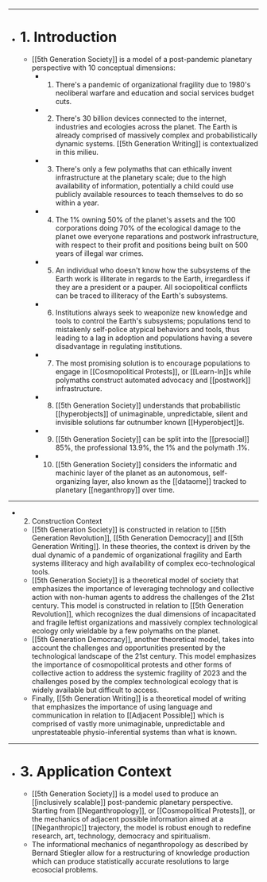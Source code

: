 - ---
- # 1. Introduction
	- [[5th Generation Society]] is a model of a post-pandemic planetary perspective with 10 conceptual dimensions:
		- 1. There's a pandemic of organizational fragility due to 1980's neoliberal warfare and education and social services budget cuts.
		- 2. There's 30 billion devices connected to the internet, industries and ecologies across the planet. The Earth is already comprised of massively complex and probabilistically dynamic systems. [[5th Generation Writing]] is contextualized in this milieu.
		- 3. There's only a few polymaths that can ethically invent infrastructure at the planetary scale; due to the high availability of information, potentially a child could use publicly available resources to teach themselves to do so within a year.
		- 4. The 1% owning 50% of the planet's assets and the 100 corporations doing 70% of the ecological damage to the planet owe everyone reparations and postwork infrastructure, with respect to their profit and positions being built on 500 years of illegal war crimes.
		- 5. An individual who doesn't know how the subsystems of the Earth work is illiterate in regards to the Earth, irregardless if they are a president or a pauper. All sociopolitical conflicts can be traced to illiteracy of the Earth's subsystems.
		- 6. Institutions always seek to weaponize new knowledge and tools to control the Earth's subsystems; populations tend to mistakenly self-police atypical behaviors and tools, thus leading to a lag in adoption and populations having a severe disadvantage in regulating institutions.
		- 7. The most promising solution is to encourage populations to engage in [[Cosmopolitical Protests]], or [[Learn-In]]s while polymaths construct automated advocacy and [[postwork]] infrastructure.
		- 8. [[5th Generation Society]] understands that probabilistic [[hyperobjects]] of unimaginable, unpredictable, silent and invisible solutions far outnumber known [[Hyperobject]]s.
		- 9. [[5th Generation Society]] can be split into the [[presocial]] 85%, the professional 13.9%, the 1% and the polymath .1%.
		- 10. [[5th Generation Society]] considers the informatic and machinic layer of the planet as an autonomous, self-organizing layer, also known as the [[dataome]] tracked to planetary [[neganthropy]] over time.
- ---
- 2. Construction Context
	- [[5th Generation Society]] is constructed in relation to [[5th Generation Revolution]], [[5th Generation Democracy]] and [[5th Generation Writing]]. In these theories, the context is driven by the dual dynamic of a pandemic of organizational fragility and Earth systems illiteracy and high availability of complex eco-technological tools.
	- [[5th Generation Society]] is a theoretical model of society that emphasizes the importance of leveraging technology and collective action with non-human agents to address the challenges of the 21st century. This model is constructed in relation to [[5th Generation Revolution]], which recognizes the dual dimensions of incapacitated and fragile leftist organizations and massively complex technological ecology only wieldable by a few polymaths on the planet.
	- [[5th Generation Democracy]], another theoretical model, takes into account the challenges and opportunities presented by the technological landscape of the 21st century. This model emphasizes the importance of cosmopolitical protests and other forms of collective action to address the systemic fragility of 2023 and the challenges posed by the complex technological ecology that is widely available but difficult to access.
	- Finally, [[5th Generation Writing]] is a theoretical model of writing that emphasizes the importance of using language and communication in relation to [[Adjacent Possible]] which is comprised of vastly more unimaginable, unpredictable and unprestateable physio-inferential systems than what is known.
- ---
- # 3. Application Context
	- [[5th Generation Society]] is a model used to produce an [[inclusively scalable]] post-pandemic planetary perspective. Starting from [[Neganthropology]], or [[Cosmopolitical Protests]], or the mechanics of adjacent possible information aimed at a [[Neganthropic]] trajectory, the model is robust enough to redefine research, art, technology, democracy and spiritualism.
	- The informational mechanics of neganthropology as described by Bernard Stiegler allow for a restructuring of knowledge production which can produce statistically accurate resolutions to large ecosocial problems.